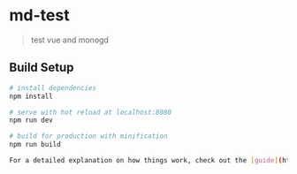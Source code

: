 # md-test

> test vue and monogd

## Build Setup

``` bash
# install dependencies
npm install

# serve with hot reload at localhost:8080
npm run dev

# build for production with minification
npm run build

For a detailed explanation on how things work, check out the [guide](http://vuejs-templates.github.io/webpack/) and [docs for vue-loader](http://vuejs.github.io/vue-loader).
